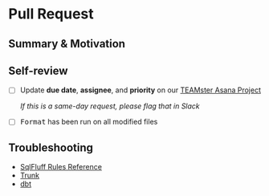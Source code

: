 # Pull Request

## Summary & Motivation

[//]: # "When merged, this pull request will..."

## Self-review

- [ ] Update **due date**, **assignee**, and **priority** on our
      [TEAMster Asana Project](https://app.asana.com/0/1205971774138578/1205971926225838)

  _If this is a same-day request, please flag that in Slack_

- [ ] <kbd>Format</kbd> has been run on all modified files

## Troubleshooting

- [SqlFluff Rules Reference](https://docs.sqlfluff.com/en/stable/rules.html)
- [Trunk](https://teamschools.github.io/teamster/CONTRIBUTING/#trunk)
- [dbt](https://teamschools.github.io/teamster/CONTRIBUTING/#dbt-cloud_1)
